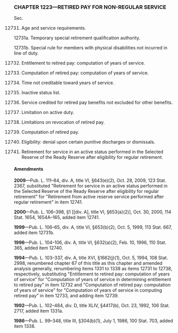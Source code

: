 ### **CHAPTER 1223—RETIRED PAY FOR NON-REGULAR SERVICE** ###

Sec.

12731. Age and service requirements.

12731a. Temporary special retirement qualification authority.

12731b. Special rule for members with physical disabilities not incurred in line of duty.

12732. Entitlement to retired pay: computation of years of service.

12733. Computation of retired pay: computation of years of service.

12734. Time not creditable toward years of service.

12735. Inactive status list.

12736. Service credited for retired pay benefits not excluded for other benefits.

12737. Limitation on active duty.

12738. Limitations on revocation of retired pay.

12739. Computation of retired pay.

12740. Eligibility: denial upon certain punitive discharges or dismissals.

12741. Retirement for service in an active status performed in the Selected Reserve of the Ready Reserve after eligibility for regular retirement.

#### Amendments ####

**2009**—Pub. L. 111–84, div. A, title VI, §643(e)(2), Oct. 28, 2009, 123 Stat. 2367, substituted "Retirement for service in an active status performed in the Selected Reserve of the Ready Reserve after eligibility for regular retirement" for "Retirement from active reserve service performed after regular retirement" in item 12741.

**2000**—Pub. L. 106–398, §1 [[div. A], title VI, §653(a)(2)], Oct. 30, 2000, 114 Stat. 1654, 1654A–165, added item 12741.

**1999**—Pub. L. 106–65, div. A, title VI, §653(b)(2), Oct. 5, 1999, 113 Stat. 667, added item 12731b.

**1996**—Pub. L. 104–106, div. A, title VI, §632(a)(2), Feb. 10, 1996, 110 Stat. 365, added item 12740.

**1994**—Pub. L. 103–337, div. A, title XVI, §1662(j)(1), Oct. 5, 1994, 108 Stat. 2998, renumbered chapter 67 of this title as this chapter and amended analysis generally, renumbering items 1331 to 1338 as items 12731 to 12738, respectively, substituting "Entitlement to retired pay: computation of years of service" for "Computation of years of service in determining entitlement to retired pay" in item 12732 and "Computation of retired pay: computation of years of service" for "Computation of years of service in computing retired pay" in item 12733, and adding item 12739.

**1992**—Pub. L. 102–484, div. D, title XLIV, §4417(b), Oct. 23, 1992, 106 Stat. 2717, added item 1331a.

**1986**—Pub. L. 99–348, title III, §304(b)(1), July 1, 1986, 100 Stat. 703, added item 1338.